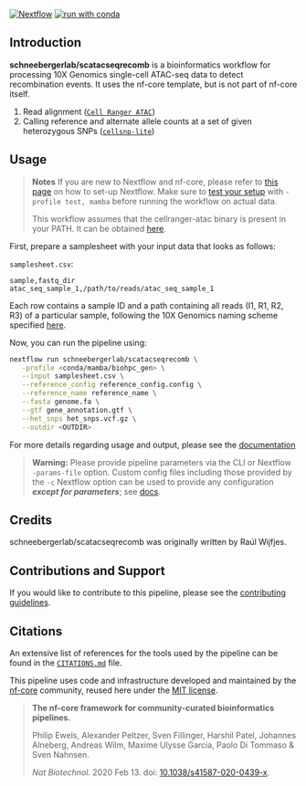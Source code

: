 <!-- [![Cite with Zenodo](http://img.shields.io/badge/DOI-10.5281/zenodo.XXXXXXX-1073c8?labelColor=000000)](https://doi.org/10.5281/zenodo.XXXXXXX) -->

[![Nextflow](https://img.shields.io/badge/nextflow%20DSL2-%E2%89%A522.10.1-23aa62.svg)](https://www.nextflow.io/)
[![run with conda](http://img.shields.io/badge/run%20with-conda-3EB049?labelColor=000000&logo=anaconda)](https://docs.conda.io/en/latest/)

## Introduction

**schneebergerlab/scatacseqrecomb** is a bioinformatics workflow for processing 10X Genomics single-cell ATAC-seq data to detect recombination events. It uses the nf-core template, but is not part of nf-core itself.

<!-- TODO nf-core: Include a figure that guides the user through the major workflow steps. Many nf-core
     workflows use the "tube map" design for that. See https://nf-co.re/docs/contributing/design_guidelines#examples for examples.   -->
<!-- TODO nf-core: Fill in short bullet-pointed list of the default steps in the pipeline -->

1. Read alignment ([`Cell Ranger ATAC`](https://support.10xgenomics.com/single-cell-atac/software/pipelines/latest/what-is-cell-ranger-atac))
2. Calling reference and alternate allele counts at a set of given heterozygous SNPs ([`cellsnp-lite`](https://cellsnp-lite.readthedocs.io/en/latest/index.html))

## Usage

> **Notes**
> If you are new to Nextflow and nf-core, please refer to [this page](https://nf-co.re/docs/usage/installation) on how
> to set-up Nextflow. Make sure to [test your setup](https://nf-co.re/docs/usage/introduction#how-to-run-a-pipeline)
> with `-profile test, mamba` before running the workflow on actual data.
> 
> This workflow assumes that the cellranger-atac binary is present in your PATH. It can be obtained [here](https://support.10xgenomics.com/single-cell-atac/software/overview/welcome).

First, prepare a samplesheet with your input data that looks as follows:

`samplesheet.csv`:

```csv
sample,fastq_dir
atac_seq_sample_1,/path/to/reads/atac_seq_sample_1
```

Each row contains a sample ID and a path containing all reads (I1, R1, R2, R3) of a particular sample, following the 10X Genomics naming scheme specified [here](https://support.10xgenomics.com/single-cell-atac/software/pipelines/latest/using/fastq-input).

Now, you can run the pipeline using:

```bash
nextflow run schneebergerlab/scatacseqrecomb \
   -profile <conda/mamba/biohpc_gen> \
   --input samplesheet.csv \
   --reference_config reference_config.config \
   --reference_name reference_name \
   --fasta genome.fa \
   --gtf gene_annotation.gtf \
   --het_snps het_snps.vcf.gz \
   --outdir <OUTDIR>
```

For more details regarding usage and output, please see the [documentation](docs)

> **Warning:**
> Please provide pipeline parameters via the CLI or Nextflow `-params-file` option. Custom config files including those
> provided by the `-c` Nextflow option can be used to provide any configuration _**except for parameters**_;
> see [docs](https://nf-co.re/usage/configuration#custom-configuration-files).

## Credits

schneebergerlab/scatacseqrecomb was originally written by Raúl Wijfjes.

<!-- We thank the following people for their extensive assistance in the development of this pipeline: -->

<!-- TODO nf-core: If applicable, make list of people who have also contributed -->

## Contributions and Support

If you would like to contribute to this pipeline, please see the [contributing guidelines](.github/CONTRIBUTING.md).

## Citations

<!-- TODO nf-core: Add citation for pipeline after first release. Uncomment lines below and update Zenodo doi and badge at the top of this file. -->
<!-- If you use  schneebergerlab/scatacseqrecomb for your analysis, please cite it using the following doi: [10.5281/zenodo.XXXXXX](https://doi.org/10.5281/zenodo.XXXXXX) -->

<!-- TODO nf-core: Add bibliography of tools and data used in your pipeline -->

An extensive list of references for the tools used by the pipeline can be found in the [`CITATIONS.md`](CITATIONS.md) file.

This pipeline uses code and infrastructure developed and maintained by the [nf-core](https://nf-co.re) community, reused here under the [MIT license](https://github.com/nf-core/tools/blob/master/LICENSE).

> **The nf-core framework for community-curated bioinformatics pipelines.**
>
> Philip Ewels, Alexander Peltzer, Sven Fillinger, Harshil Patel, Johannes Alneberg, Andreas Wilm, Maxime Ulysse Garcia, Paolo Di Tommaso & Sven Nahnsen.
>
> _Nat Biotechnol._ 2020 Feb 13. doi: [10.1038/s41587-020-0439-x](https://dx.doi.org/10.1038/s41587-020-0439-x).

